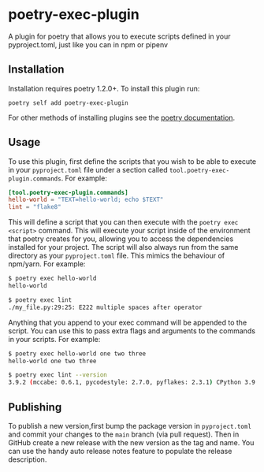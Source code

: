 # poetry-exec-plugin

A plugin for poetry that allows you to execute scripts defined in your pyproject.toml, just like you can in npm or pipenv

## Installation

Installation requires poetry 1.2.0+. To install this plugin run:

`poetry self add poetry-exec-plugin`

For other methods of installing plugins see the [poetry documentation](https://python-poetry.org/docs/master/plugins/#the-plugin-add-command).

## Usage

To use this plugin, first define the scripts that you wish to be able to execute in your `pyproject.toml` file under a section called `tool.poetry-exec-plugin.commands`. For example:

```toml
[tool.poetry-exec-plugin.commands]
hello-world = "TEXT=hello-world; echo $TEXT"
lint = "flake8"
```

This will define a script that you can then execute with the `poetry exec <script>` command. This will execute your script inside of the environment that poetry creates for you, allowing you to access the dependencies installed for your project. The script will also always run from the same directory as your `pyproject.toml` file. This mimics the behaviour of npm/yarn. For example:

```bash
$ poetry exec hello-world
hello-world

$ poetry exec lint
./my_file.py:29:25: E222 multiple spaces after operator
```

Anything that you append to your exec command will be appended to the script. You can use this to pass extra flags and arguments to the commands in your scripts. For example:

```bash
$ poetry exec hello-world one two three
hello-world one two three

$ poetry exec lint --version
3.9.2 (mccabe: 0.6.1, pycodestyle: 2.7.0, pyflakes: 2.3.1) CPython 3.9.0 on Darwin
```

## Publishing

To publish a new version,first bump the package version in `pyproject.toml` and commit your changes to the `main` branch (via pull request). Then in GitHub create a new release with the new version as the tag and name. You can use the handy auto release notes feature to populate the release description.

